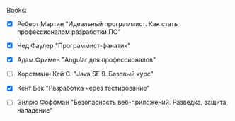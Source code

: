 Books:
- [x] Роберт Мартин "Идеальный программист. Как стать профессионалом разработки ПО"
- [x] Чед Фаулер "Программист-фанатик"
- [x] Адам Фримен "Angular для профессионалов"
- [ ] Хорстманн Кей С. "Java SE 9. Базовый курс"
- [x] Кент Бек "Разработка через тестирование"
- [ ] Энлрю Фоффман "Безопасность веб-приложений. Разведка, защита, нападение" 
 

